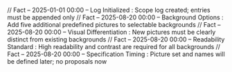 // Fact – 2025-01-01 00:00 – Log Initialized : Scope log created; entries must be appended only
// Fact – 2025-08-20 00:00 – Background Options : Add five additional predefined pictures to selectable backgrounds
// Fact – 2025-08-20 00:00 – Visual Differentiation : New pictures must be clearly distinct from existing backgrounds
// Fact – 2025-08-20 00:00 – Readability Standard : High readability and contrast are required for all backgrounds
// Fact – 2025-08-20 00:00 – Specification Timing : Picture set and names will be defined later; no proposals now
